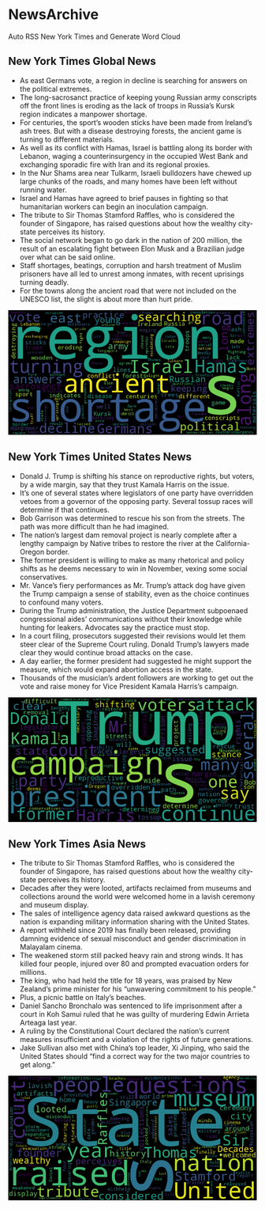 # NewsArchive
Auto RSS New York Times and Generate Word Cloud

## New York Times Global News
* As east Germans vote, a region in decline is searching for answers on the political extremes.
* The long-sacrosanct practice of keeping young Russian army conscripts off the front lines is eroding as the lack of troops in Russia’s Kursk region indicates a manpower shortage.
* For centuries, the sport’s wooden sticks have been made from Ireland’s ash trees. But with a disease destroying forests, the ancient game is turning to different materials.
* As well as its conflict with Hamas, Israel is battling along its border with Lebanon, waging a counterinsurgency in the occupied West Bank and exchanging sporadic fire with Iran and its regional proxies.
* In the Nur Shams area near Tulkarm, Israeli bulldozers have chewed up large chunks of the roads, and many homes have been left without running water.
* Israel and Hamas have agreed to brief pauses in fighting so that humanitarian workers can begin an inoculation campaign.
* The tribute to Sir Thomas Stamford Raffles, who is considered the founder of Singapore, has raised questions about how the wealthy city-state perceives its history.
* The social network began to go dark in the nation of 200 million, the result of an escalating fight between Elon Musk and a Brazilian judge over what can be said online.
* Staff shortages, beatings, corruption and harsh treatment of Muslim prisoners have all led to unrest among inmates, with recent uprisings turning deadly.
* For the towns along the ancient road that were not included on the UNESCO list, the slight is about more than hurt pride.

![Global](./global.png)
## New York Times United States News
* Donald J. Trump is shifting his stance on reproductive rights, but voters, by a wide margin, say that they trust Kamala Harris on the issue.
* It’s one of several states where legislators of one party have overridden vetoes from a governor of the opposing party. Several tossup races will determine if that continues.
* Bob Garrison was determined to rescue his son from the streets. The path was more difficult than he had imagined.
* The nation’s largest dam removal project is nearly complete after a lengthy campaign by Native tribes to restore the river at the California-Oregon border.
* The former president is willing to make as many rhetorical and policy shifts as he deems necessary to win in November, vexing some social conservatives.
* Mr. Vance’s fiery performances as Mr. Trump’s attack dog have given the Trump campaign a sense of stability, even as the choice continues to confound many voters.
* During the Trump administration, the Justice Department subpoenaed congressional aides’ communications without their knowledge while hunting for leakers. Advocates say the practice must stop.
* In a court filing, prosecutors suggested their revisions would let them steer clear of the Supreme Court ruling. Donald Trump’s lawyers made clear they would continue broad attacks on the case.
* A day earlier, the former president had suggested he might support the measure, which would expand abortion access in the state.
* Thousands of the musician’s ardent followers are working to get out the vote and raise money for Vice President Kamala Harris’s campaign.

![US](./usnews.png)
## New York Times Asia News
* The tribute to Sir Thomas Stamford Raffles, who is considered the founder of Singapore, has raised questions about how the wealthy city-state perceives its history.
* Decades after they were looted, artifacts reclaimed from museums and collections around the world were welcomed home in a lavish ceremony and museum display.
* The sales of intelligence agency data raised awkward questions as the nation is expanding military information sharing with the United States.
* A report withheld since 2019 has finally been released, providing damning evidence of sexual misconduct and gender discrimination in Malayalam cinema.
* The weakened storm still packed heavy rain and strong winds. It has killed four people, injured over 80 and prompted evacuation orders for millions.
* The king, who had held the title for 18 years, was praised by New Zealand’s prime minister for his “unwavering commitment to his people.”
* Plus, a picnic battle on Italy’s beaches.
* Daniel Sancho Bronchalo was sentenced to life imprisonment after a court in Koh Samui ruled that he was guilty of murdering Edwin Arrieta Arteaga last year.
* A ruling by the Constitutional Court declared the nation’s current measures insufficient and a violation of the rights of future generations.
* Jake Sullivan also met with China’s top leader, Xi Jinping, who said the United States should “find a correct way for the two major countries to get along.”

![Asian](./asian.png)
